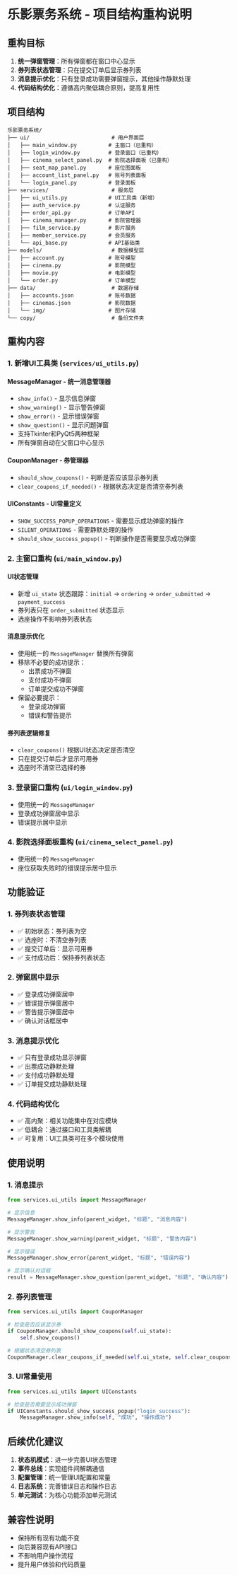 # 乐影票务系统 - 项目结构重构说明

## 重构目标

1. **统一弹窗管理**：所有弹窗都在窗口中心显示
2. **券列表状态管理**：只在提交订单后显示券列表
3. **消息提示优化**：只有登录成功需要弹窗提示，其他操作静默处理
4. **代码结构优化**：遵循高内聚低耦合原则，提高复用性

## 项目结构

```
乐影票务系统/
├── ui/                          # 用户界面层
│   ├── main_window.py          # 主窗口（已重构）
│   ├── login_window.py         # 登录窗口（已重构）
│   ├── cinema_select_panel.py  # 影院选择面板（已重构）
│   ├── seat_map_panel.py       # 座位图面板
│   ├── account_list_panel.py   # 账号列表面板
│   └── login_panel.py          # 登录面板
├── services/                    # 服务层
│   ├── ui_utils.py             # UI工具类（新增）
│   ├── auth_service.py         # 认证服务
│   ├── order_api.py            # 订单API
│   ├── cinema_manager.py       # 影院管理器
│   ├── film_service.py         # 影片服务
│   ├── member_service.py       # 会员服务
│   └── api_base.py             # API基础类
├── models/                      # 数据模型层
│   ├── account.py              # 账号模型
│   ├── cinema.py               # 影院模型
│   ├── movie.py                # 电影模型
│   └── order.py                # 订单模型
├── data/                        # 数据存储
│   ├── accounts.json           # 账号数据
│   ├── cinemas.json            # 影院数据
│   └── img/                    # 图片存储
└── copy/                        # 备份文件夹
```

## 重构内容

### 1. 新增UI工具类 (`services/ui_utils.py`)

#### MessageManager - 统一消息管理器
- `show_info()` - 显示信息弹窗
- `show_warning()` - 显示警告弹窗
- `show_error()` - 显示错误弹窗
- `show_question()` - 显示问题弹窗
- 支持Tkinter和PyQt5两种框架
- 所有弹窗自动在父窗口中心显示

#### CouponManager - 券管理器
- `should_show_coupons()` - 判断是否应该显示券列表
- `clear_coupons_if_needed()` - 根据状态决定是否清空券列表

#### UIConstants - UI常量定义
- `SHOW_SUCCESS_POPUP_OPERATIONS` - 需要显示成功弹窗的操作
- `SILENT_OPERATIONS` - 需要静默处理的操作
- `should_show_success_popup()` - 判断操作是否需要显示成功弹窗

### 2. 主窗口重构 (`ui/main_window.py`)

#### UI状态管理
- 新增 `ui_state` 状态跟踪：`initial` → `ordering` → `order_submitted` → `payment_success`
- 券列表只在 `order_submitted` 状态显示
- 选座操作不影响券列表状态

#### 消息提示优化
- 使用统一的 `MessageManager` 替换所有弹窗
- 移除不必要的成功提示：
  - 出票成功不弹窗
  - 支付成功不弹窗
  - 订单提交成功不弹窗
- 保留必要提示：
  - 登录成功弹窗
  - 错误和警告提示

#### 券列表逻辑修复
- `clear_coupons()` 根据UI状态决定是否清空
- 只在提交订单后才显示可用券
- 选座时不清空已选择的券

### 3. 登录窗口重构 (`ui/login_window.py`)

- 使用统一的 `MessageManager`
- 登录成功弹窗居中显示
- 错误提示居中显示

### 4. 影院选择面板重构 (`ui/cinema_select_panel.py`)

- 使用统一的 `MessageManager`
- 座位获取失败时的错误提示居中显示

## 功能验证

### 1. 券列表状态管理
- ✅ 初始状态：券列表为空
- ✅ 选座时：不清空券列表
- ✅ 提交订单后：显示可用券
- ✅ 支付成功后：保持券列表状态

### 2. 弹窗居中显示
- ✅ 登录成功弹窗居中
- ✅ 错误提示弹窗居中
- ✅ 警告提示弹窗居中
- ✅ 确认对话框居中

### 3. 消息提示优化
- ✅ 只有登录成功显示弹窗
- ✅ 出票成功静默处理
- ✅ 支付成功静默处理
- ✅ 订单提交成功静默处理

### 4. 代码结构优化
- ✅ 高内聚：相关功能集中在对应模块
- ✅ 低耦合：通过接口和工具类解耦
- ✅ 可复用：UI工具类可在多个模块使用

## 使用说明

### 1. 消息提示
```python
from services.ui_utils import MessageManager

# 显示信息
MessageManager.show_info(parent_widget, "标题", "消息内容")

# 显示警告
MessageManager.show_warning(parent_widget, "标题", "警告内容")

# 显示错误
MessageManager.show_error(parent_widget, "标题", "错误内容")

# 显示确认对话框
result = MessageManager.show_question(parent_widget, "标题", "确认内容")
```

### 2. 券列表管理
```python
from services.ui_utils import CouponManager

# 检查是否应该显示券
if CouponManager.should_show_coupons(self.ui_state):
    self.show_coupons()

# 根据状态清空券列表
CouponManager.clear_coupons_if_needed(self.ui_state, self.clear_coupons_impl)
```

### 3. UI常量使用
```python
from services.ui_utils import UIConstants

# 检查是否需要显示成功弹窗
if UIConstants.should_show_success_popup("login_success"):
    MessageManager.show_info(self, "成功", "操作成功")
```

## 后续优化建议

1. **状态机模式**：进一步完善UI状态管理
2. **事件总线**：实现组件间解耦通信
3. **配置管理**：统一管理UI配置和常量
4. **日志系统**：完善错误日志和操作日志
5. **单元测试**：为核心功能添加单元测试

## 兼容性说明

- 保持所有现有功能不变
- 向后兼容现有API接口
- 不影响用户操作流程
- 提升用户体验和代码质量 